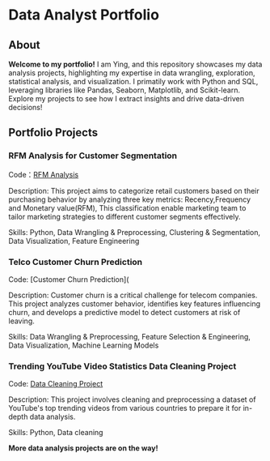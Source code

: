 # Data Analyst Portfolio
## About 

**Welcome to my portfolio!** I am Ying, and this repository showcases my data analysis projects, highlighting my expertise in data wrangling, exploration, statistical analysis, and visualization. I primatily work with Python and SQL, leveraging libraries like Pandas, Seaborn, Matplotlib, and Scikit-learn. Explore my projects to see how I extract insights and drive data-driven decisions!


## Portfolio Projects

### RFM Analysis for Customer Segmentation

Code：[RFM Analysis](https://github.com/yingzhang-da/PortfolioProjects/blob/main/RFM%20Analysis%20for%20Customer%20Segmentation.ipynb)

Description: This project aims to categorize retail customers based on their purchasing behavior by analyzing three key metrics: Recency,Frequency and Monetary value(RFM), This classification enable marketing team to tailor marketing strategies to different customer segments effectively.

Skills: Python, Data Wrangling & Preprocessing, Clustering & Segmentation, Data Visualization, Feature Engineering


### Telco Customer Churn Prediction

Code: [Customer Churn Prediction](

Description: Customer churn is a critical challenge for telecom companies. This project analyzes customer behavior, identifies key features influencing churn, and develops a predictive model to detect customers at risk of leaving.

Skills: Data Wrangling & Preprocessing, Feature Selection & Engineering, Data Visualization, Machine Learning Models


### Trending YouTube Video Statistics Data Cleaning Project

Code: [Data Cleaning Project](https://github.com/yingzhang-da/PortfolioProjects/blob/main/Trending%20YouTube%20Video%20Statistics.ipynb)

Description: This project involves cleaning and preprocessing a dataset of YouTube's top trending videos from various countries to prepare it for in-depth data analysis.

Skills: Python, Data cleaning


**More data analysis projects are on the way!**
